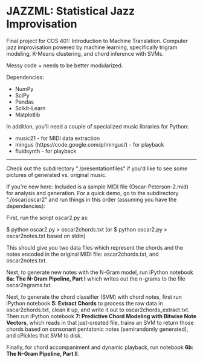 JAZZML: Statistical Jazz Improvisation
======

Final project for COS 401: Introduction to Machine Translation. Computer jazz improvisation powered by machine learning,
specifically trigram modeling, K-Means clustering, and chord inference with SVMs.

Messy code + needs to be better modularized.

Dependencies:
<ul>
  <li>NumPy</li>
  <li>SciPy</li>
  <li>Pandas</li>
  <li>Scikit-Learn</li>
  <li>Matplotlib</li>
</ul>

In addition, you'll need a couple of specialized music libraries for Python:

<ul>
  <li>music21 - for MIDI data extraction</li>
  <li>mingus (https://code.google.com/p/mingus/) - for playback</li>
  <li>fluidsynth - for playback</li>
</ul>

----------

Check out the subdirectory "./presentationfiles" if you'd like to see some pictures of generated vs. original music.

If you're new here: Included is a sample MIDI file (Oscar-Peterson-2.mid) for analysis and generation. For a quick demo, go to the subdirectory "./oscar/oscar2" and run things in this order (assuming you have the dependencies):

First, run the script oscar2.py as:

$ python oscar2.py > oscar2chords.txt
(or $ python oscar2.py > oscar2notes.txt based on stdin)

This should give you two data files which represent the chords and the notes encoded in the original MIDI file: oscar2chords.txt, and oscar2notes.txt.

Next, to generate new notes with the N-Gram model, run iPython notebook <b>6a: The N-Gram Pipeline, Part I</b> which writes out the n-grams to the file oscar2ngrams.txt.

Next, to generate the chord classifier (SVM) with chord notes, first run iPython notebook <b>5: Extract Chords</b> to process the raw data in oscar2chords.txt, clean it up, and write it out to oscar2chords_extract.txt. Then run iPython notebook <b>7: Predictive Chord Modeling with Bitwise Note Vectors</b>, which reads in that just-created file, trains an SVM to return those chords based on consonant pentatonic notes (semirandomly generated), and cPickles that SVM to disk.

Finally, for chord accompaniment and dynamic playback, run notebook <b>6b: The N-Gram Pipeline, Part II</b>.
